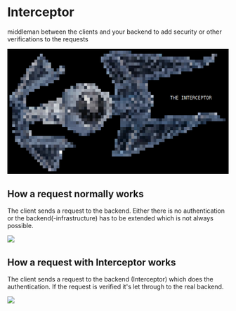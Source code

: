 # Interceptor
middleman between the clients and your backend to add security or other verifications to the requests

![THE INTERCEPTOR](assets/logo.png)

## How a request normally works

The client sends a request to the backend. Either there is no authentication or the backend(-infrastructure) has to be extended which is not always possible.

[![](https://mermaid.ink/img/pako:eNo1jr0OwjAMhF8l8lxgz9CBHzExwZjFSgyNSByaOhKo6rsTCNxk3Z1P3ww2OQINE42F2NLe4y1jNKyqdsETy6rvt2jvxE6r4-GiNi38eTVtNa08O3quB4nBMHQQKUf0ro7Pnw8DMlAkA7qeTEUyBgOGl1rFIun8YgtacqEOysOh_FlAXzFM1SXnJeVTA_5yL2_cUEA7?type=png)](https://mermaid.live/edit#pako:eNo1jr0OwjAMhF8l8lxgz9CBHzExwZjFSgyNSByaOhKo6rsTCNxk3Z1P3ww2OQINE42F2NLe4y1jNKyqdsETy6rvt2jvxE6r4-GiNi38eTVtNa08O3quB4nBMHQQKUf0ro7Pnw8DMlAkA7qeTEUyBgOGl1rFIun8YgtacqEOysOh_FlAXzFM1SXnJeVTA_5yL2_cUEA7)

## How a request with Interceptor works

The client sends a request to the backend (Interceptor) which does the authentication.
If the request is verified it's let through to the real backend.

[![](https://mermaid.ink/img/pako:eNqFUU1LQzEQ_Cthr239AE9BHlgr4sFeVKiQy5qsfdFk88zboLb0v5v6KrQguqdlmNnZnV2DTY5AQ09vhdjSzOMyYzSsal0GTyyTphndsFC21EnKWl1f3avjgbGHV9pkEGh1dnKqHhiLtCn7Fbn_x6nzp9yoi50CxSfWaoq9t8ot5sG-dO-Pi_nqN9fRFO0rsTtYbIdtlzow8-zo46iVGP48YJ8GY4iUI3pXc1pvZQakpUgGdG2ZimQMBgxvKrUene4-2YKWXGgMpXMoP7GCfsbQV5Scr463Q_bfL9h8AbuKhJ0?type=png)](https://mermaid.live/edit#pako:eNqFUU1LQzEQ_Cthr239AE9BHlgr4sFeVKiQy5qsfdFk88zboLb0v5v6KrQguqdlmNnZnV2DTY5AQ09vhdjSzOMyYzSsal0GTyyTphndsFC21EnKWl1f3avjgbGHV9pkEGh1dnKqHhiLtCn7Fbn_x6nzp9yoi50CxSfWaoq9t8ot5sG-dO-Pi_nqN9fRFO0rsTtYbIdtlzow8-zo46iVGP48YJ8GY4iUI3pXc1pvZQakpUgGdG2ZimQMBgxvKrUene4-2YKWXGgMpXMoP7GCfsbQV5Scr463Q_bfL9h8AbuKhJ0)
